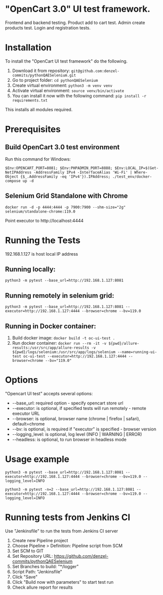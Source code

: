 # "OpenCart 3.0" UI test framework.

Frontend and backend testing. Product add to cart test. Admin create products test. Login and registration tests.

# Installation

To install the "OpenCart UI test framework" do the following.

1. Download it from repository: `git@github.com:denzel-commits/pythonQAESelenium.git`
2. Go to project folder: `cd pythonQAESelenium`
3. Create virtual environment: `python3 -m venv venv`
4. Activate virtual environment: `source venv/bin/activate`
5. You can install it now with the following command: `pip install -r requirements.txt`

This installs all modules required.


# Prerequisites

## Build OpenCart 3.0 test environment

Run this command for Windows:

   ``$Env:OPENCART_PORT=8081; $Env:PHPADMIN_PORT=8888; $Env:LOCAL_IP=$(Get-NetIPAddress -AddressFamily IPv4 -InterfaceAlias 'Wi-Fi' | Where-Object {$_.AddressFamily -eq 'IPv4'}).IPAddress; ./test_env/docker-compose up -d``


## Selenium Grid Standalone with Chrome
   ``docker run -d -p 4444:4444 -p 7900:7900 --shm-size="2g" selenium/standalone-chrome:119.0``
   
Point executor to http://localhost:4444

# Running the Tests

192.168.1.127 is host local IP address

## Running locally:

``python3 -m pytest --base_url=http://192.168.1.127:8081``

## Running remotely in selenium grid:

``python3 -m pytest --base_url=http://192.168.1.127:8081 --executor=http://192.168.1.127:4444 --browser=chrome --bv=119.0``


## Running in Docker container:

1. Build docker image: ``docker build -t oc-ui-test .``
2. Run docker container: ``docker run --rm -it -v ${pwd}/allure-results:/usr/src/app/allure-results -v ${pwd}/logs/selenium:/usr/src/app/logs/selenium --name=running-ui-test oc-ui-test --executor=http://192.168.1.127:4444 --browser=chrome --bv="119.0"``

# Options

"Opencart UI test" accepts several options:

* --base_url: required option - specify opencart store url
* --executor: is optional, if specified tests will run remotely - remote executor URL
* --browser: is optional, browser name (chrome | firefox | safari), default=chrome
* --bv: is optional, is required if "executor" is specified - browser version
* --logging_level: is optional, log level (INFO | WARNING | ERROR)
* --headless: is optional, to run browser in headless mode

# Usage example
``python3 -m pytest --base_url=http://192.168.1.127:8081 --executor=http://192.168.1.127:4444 --browser=chrome --bv=119.0 --logging_level=INFO``

``python3 -m pytest -n=2 --base_url=http://192.168.1.127:8081 --executor=http://192.168.1.127:4444 --browser=chrome --bv=119.0 --logging_level=INFO``


# Running tests from Jenkins CI
Use "Jenkinsfile" to run the tests from Jenkins CI server

1. Create new Pipeline project
2. Choose Pipeline > Definition: Pipeline script from SCM
3. Set SCM to GIT
4. Set Repository URL: https://github.com/denzel-commits/pythonQAESelenium
5. Set Branches to build: "*/logger"
6. Script Path: "Jenkinsfile"
7. Click "Save"
8. Click "Build now with parameters" to start test run
9. Check allure report for results